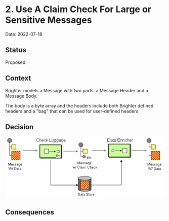 # 2. Use A Claim Check For Large or Sensitive Messages 

Date: 2022-07-18

## Status

Proposed

## Context

Brighter models a Message with two parts: a Message Header and a Message Body. 

The body is a byte array and the headers include both Brighter defined headers and a "bag" that can be used for user-defined headers


## Decision


![Claim Check](images/claim-check.gif)



## Consequences

